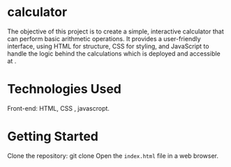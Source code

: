 # calculator

The objective of this project is to create a simple, interactive calculator that can perform basic arithmetic operations. It provides a user-friendly interface, using HTML for structure, CSS for styling, and JavaScript to handle the logic behind the calculations which is deployed and accessible at .

# Technologies Used
Front-end: HTML, CSS , javascropt.

# Getting Started
Clone the repository: git clone 
Open the `index.html` file in a web browser.

